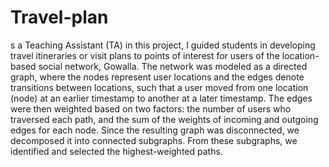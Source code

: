 # Travel-plan
s a Teaching Assistant (TA) in this project, I guided students in developing travel itineraries or visit plans to points of interest for users of the location-based social network, Gowalla. The network was modeled as a directed graph, where the nodes represent user locations and the edges denote transitions between locations, such that a user moved from one location (node) at an earlier timestamp to another at a later timestamp.
The edges were then weighted based on two factors: the number of users who traversed each path, and the sum of the weights of incoming and outgoing edges for each node. Since the resulting graph was disconnected, we decomposed it into connected subgraphs. From these subgraphs, we identified and selected the highest-weighted paths.
